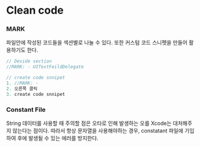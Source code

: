 # Clean code

### MARK

파일안에 작성된 코드들을 섹션별로 나눌 수 있다. 또한 커스텀 코드 스니펫을 만들어 활용하기도 한다.

```swift
// Devide section 
//MARK: - UITextFeildDelegate

// create code snnipet
1. //MARK: - 
2. 오른쪽 클릭
3. create code snnipet
```



### Constant File

String 데이터를 사용할 때 주의할 점은 오타로 인해 발생하는 오를 Xcode는 대처해주지 않는다는 점이다. 따라서 항상 문자열을 사용해야하는 경우, constatant 파일에 기입하여 후에 발생될 수 있는 에러를 방지한다.
